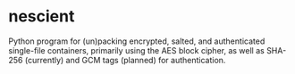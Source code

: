 # nescient
Python program for (un)packing encrypted, salted, and authenticated single-file containers, primarily using the AES block cipher, as well as SHA-256 (currently) and GCM tags (planned) for authentication.
